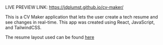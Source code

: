 LIVE PREVIEW LINK: https://jdplumst.github.io/cv-maker/

This is a CV Maker application that lets the user create a tech resume and see changes in real-time. This app was created using React, JavaScript, and TailwindCSS.

The resume layout used can be found [here](https://www.overleaf.com/latex/templates/jakes-resume/syzfjbzwjncs)